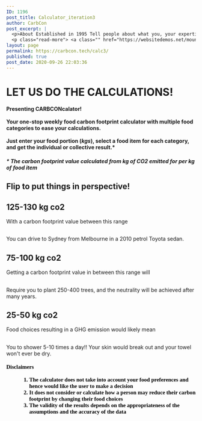 ```yaml
---
ID: 1196
post_title: Calculator_iteration3
author: CarbCon
post_excerpt: |
  <p>About Established in 1995 Tell people about what you, your expertise and experience.  Think about what you would want to see on this page if you were looking at an about page.  This is your chance to tell about how you are qualified to serve them.Nulla hendrerit metus et tincidunt tristique. Fusce molestie commodo mauris, &hellip;</p>
  <p class="read-more"> <a class="" href="https://websitedemos.net/mountain/about/"> <span class="screen-reader-text">About</span> Read More &raquo;</a></p>
layout: page
permalink: https://carbcon.tech/calc3/
published: true
post_date: 2020-09-26 22:03:36
---
```

<h1><b>LET US DO THE CALCULATIONS!</b></h1>		
			<h4>Presenting<b> CARBCONcalator! </b><br><br>Your one-stop weekly food carbon footprint calculator with multiple food categories to ease your calculations. <br><br>Just enter your food portion (<i>kgs</i>), select a food item for each category, and get the individual or collective result.*<br></h4>		
			<h4><i>* The carbon footprint value calculated from kg of CO2 emitted for per kg of food item</i></h4>		
			<h2>Flip to put things in perspective!</h2>		
	                        <h2>125-130 kg co2</h2>
	                           <p><p>With a carbon footprint value between this range</p></p>
	                        <h2></h2>
	                           <p><p>You can drive to Sydney from Melbourne in a 2010 petrol Toyota sedan.</p></p>
	                        <h2>75-100 kg co2</h2>
	                           <p><p>Getting a carbon footprint value in between this range will</p></p>
	                        <h2></h2>
	                           <p><p>Require you to plant 250-400 trees, and the neutrality will be achieved after many years.</p></p>
	                        <h2>25-50 kg co2</h2>
	                           <p><p>Food choices resulting in a GHG emission would likely mean</p></p>
	                        <h2></h2>
	                           <p><p>You to shower 5-10 times a day!! Your skin would break out and your towel won't ever be dry.</p></p>
			<h5><p lang="en-US" style="caret-color: rgb(0, 0, 0); color: rgb(0, 0, 0); font-style: normal; white-space: normal; margin: 0in; font-family: Calibri; font-size: 11pt;"><b>Disclaimers</b></p><br><ol type="1" style="caret-color: rgb(0, 0, 0); color: rgb(0, 0, 0); font-style: normal; white-space: normal; margin-left: 0.375in; direction: ltr; unicode-bidi: embed; margin-top: 0in; margin-bottom: 0in; font-family: Calibri; font-size: 11pt;"><li value="1" lang="en-US" style="vertical-align: middle;">The calculator does not take into account your food preferences and hence would like the user to make a decision</li><li style="vertical-align: middle;">It does not consider or calculate how a person may reduce their carbon footprint by changing their food choices</li><li style="vertical-align: middle;">The validity of the results depends on the appropriateness of the assumptions and the accuracy of the data</li></ol></h5>